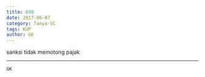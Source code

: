 ```yaml
---
title: 830
date: 2017-06-07
category: Tanya-SC
tags: KUP
author: GK
---
```


sanksi tidak memotong pajak

---



`GK`
